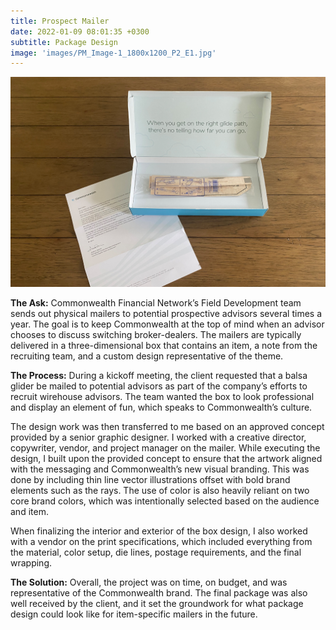 ```yaml
---
title: Prospect Mailer
date: 2022-01-09 08:01:35 +0300
subtitle: Package Design
image: 'images/PM_Image-1_1800x1200_P2_E1.jpg'
---
```


<div class="gallery-box">
  <div class="gallery">
    <img src="images/PM_Image-2_1800x1200_P2_E2.jpg" loading="lazy" alt="Project">
  </div>
</div>

<B>The Ask:</B> Commonwealth Financial Network’s Field Development team sends out physical mailers to potential prospective advisors several times a year. The goal is to keep Commonwealth at the top of mind when an advisor chooses to discuss switching broker-dealers. The mailers are typically delivered in a three-dimensional box that contains an item, a note from the recruiting team, and a custom design representative of the theme.

<B>The Process:</B> During a kickoff meeting, the client requested that a balsa glider be mailed to potential advisors as part of the company’s efforts to recruit wirehouse advisors. The team wanted the box to look professional and display an element of fun, which speaks to Commonwealth’s culture.

The design work was then transferred to me based on an approved concept provided by a senior graphic designer. I worked with a creative director, copywriter, vendor, and project manager on the mailer. While executing the design, I built upon the provided concept to ensure that the artwork aligned with the messaging and Commonwealth’s new visual branding. This was done by including thin line vector illustrations offset with bold brand elements such as the rays. The use of color is also heavily reliant on two core brand colors, which was intentionally selected based on the audience and item.

When finalizing the interior and exterior of the box design, I also worked with a vendor on the print specifications, which included everything from the material, color setup, die lines, postage requirements, and the final wrapping.

<B>The Solution:</B> Overall, the project was on time, on budget, and was representative of the Commonwealth brand. The final package was also well received by the client, and it set the groundwork for what package design could look like for item-specific mailers in the future.